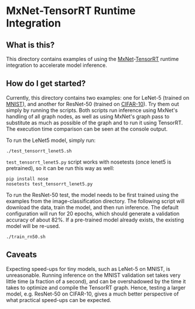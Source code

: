 # MxNet-TensorRT Runtime Integration
## What is this?

This directory contains examples of using the [MxNet](http://mxnet.incubator.apache.org/)-[TensorRT](https://developer.nvidia.com/tensorrt) runtime integration to accelerate model inference.

## How do I get started?

Currently, this directory contains two examples: one for LeNet-5 (trained on [MNIST](http://yann.lecun.com/exdb/mnist/)), and another for ResNet-50 (trained on [CIFAR-10](https://www.cs.toronto.edu/~kriz/cifar.html)). Try them out simply by running the scripts. Both scripts run inference using MxNet's handling of all graph nodes, as well as using MxNet's graph pass to substitute as much as possible of the graph and to run it using TensorRT. The execution time comparison can be seen at the console output.

To run the LeNet5 model, simply run:
```
./test_tensorrt_lenet5.sh
```
`test_tensorrt_lenet5.py` script works with nosetests (once lenet5 is pretrained), so it can be run this way as well:
```
pip install nose
nosetests test_tensorrt_lenet5.py
```

To run the ResNet-50 test, the model needs to be first trained using the examples from the image-classification directory. The following script will download the data, train the model, and then run inference. The default configuration will run for 20 epochs, which should generate a validation accuracy of about 82%. If a pre-trained model already exists, the existing model will be re-used.
```
./train_rn50.sh
```

## Caveats

Expecting speed-ups for tiny models, such as LeNet-5 on MNIST, is unreasonable. Running inference on the MNIST validation set takes very little time (a fraction of a second), and can be overshadowed by the time it takes to optimize and compile the TensorRT graph. Hence, testing a larger model, e.g. ResNet-50 on CIFAR-10, gives a much better perspective of what practical speed-ups can be expected.
